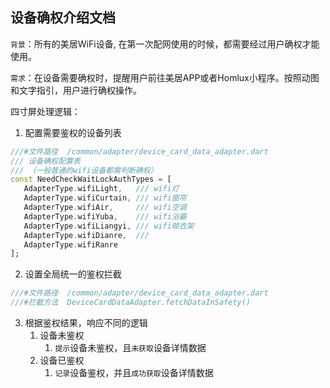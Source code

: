 ## 设备确权介绍文档

`背景`：所有的美居WiFi设备, 在第一次配网使用的时候，都需要经过用户确权才能使用。

`需求`：在设备需要确权时，提醒用户前往美居APP或者Homlux小程序。按照动图和文字指引，用户进行确权操作。

四寸屏处理逻辑：
1. 配置需要鉴权的设备列表
```dart
///#文件路径  /common/adapter/device_card_data_adapter.dart
/// 设备确权配置表
/// （一般普通的wifi设备都需判断确权）
const NeedCheckWaitLockAuthTypes = [
   AdapterType.wifiLight,   /// wifi灯
   AdapterType.wifiCurtain, /// wifi窗帘
   AdapterType.wifiAir,     /// wifi空调    
   AdapterType.wifiYuba,    /// wifi浴霸
   AdapterType.wifiLiangyi, /// wifi晾衣架
   AdapterType.wifiDianre,  /// 
   AdapterType.wifiRanre
];
```
2. 设置全局统一的鉴权拦截
```dart
///#文件路径  /common/adapter/device_card_data_adapter.dart
///#拦截方法  DeviceCardDataAdapter.fetchDataInSafety()
```
3. 根据鉴权结果，响应不同的逻辑
   1. 设备未鉴权
      1. `提示`设备未鉴权，且`未获取`设备详情数据
   2. 设备已鉴权
      1. `记录`设备鉴权，并且`成功获取`设备详情数据